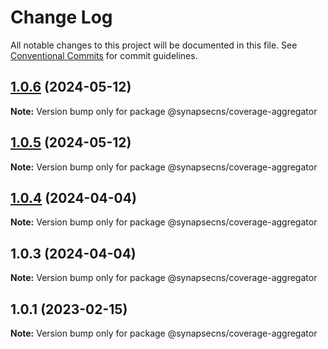 # Change Log

All notable changes to this project will be documented in this file.
See [Conventional Commits](https://conventionalcommits.org) for commit guidelines.

## [1.0.6](https://github.com/synapsecns/sanguine/compare/@synapsecns/coverage-aggregator@1.0.5...@synapsecns/coverage-aggregator@1.0.6) (2024-05-12)

**Note:** Version bump only for package @synapsecns/coverage-aggregator





## [1.0.5](https://github.com/synapsecns/sanguine/compare/@synapsecns/coverage-aggregator@1.0.4...@synapsecns/coverage-aggregator@1.0.5) (2024-05-12)

**Note:** Version bump only for package @synapsecns/coverage-aggregator





## [1.0.4](https://github.com/synapsecns/sanguine/compare/@synapsecns/coverage-aggregator@1.0.3...@synapsecns/coverage-aggregator@1.0.4) (2024-04-04)

**Note:** Version bump only for package @synapsecns/coverage-aggregator





## 1.0.3 (2024-04-04)

**Note:** Version bump only for package @synapsecns/coverage-aggregator





## 1.0.1 (2023-02-15)

**Note:** Version bump only for package @synapsecns/coverage-aggregator

